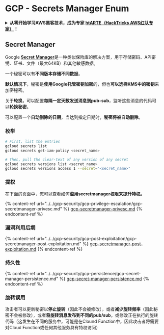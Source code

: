 # GCP - Secrets Manager Enum

<details>

<summary><strong>从零开始学习AWS黑客技术，成为专家</strong> <a href="https://training.hacktricks.xyz/courses/arte"><strong>htARTE（HackTricks AWS红队专家）</strong></a><strong>！</strong></summary>

其他支持HackTricks的方式：

- 如果您想在HackTricks中看到您的**公司广告**或**下载PDF格式的HackTricks**，请查看[**订阅计划**](https://github.com/sponsors/carlospolop)!
- 获取[**官方PEASS & HackTricks周边产品**](https://peass.creator-spring.com)
- 探索[**PEASS家族**](https://opensea.io/collection/the-peass-family)，我们的独家[**NFTs**](https://opensea.io/collection/the-peass-family)
- **加入** 💬 [**Discord群**](https://discord.gg/hRep4RUj7f) 或 [**电报群**](https://t.me/peass) 或 **关注**我们的**Twitter** 🐦 [**@hacktricks_live**](https://twitter.com/hacktricks_live)**。**
- 通过向[**HackTricks**](https://github.com/carlospolop/hacktricks)和[**HackTricks Cloud**](https://github.com/carlospolop/hacktricks-cloud) github仓库提交PR来**分享您的黑客技巧**。

</details>

## Secret Manager

Google [**Secret Manager**](https://cloud.google.com/solutions/secrets-management/)是一种类似保险库的解决方案，用于存储密码、API密钥、证书、文件（最大64KB）和其他敏感数据。

一个秘密可以有**不同版本存储不同数据**。

**默认情况下**，秘密是**使用Google托管密钥加密**的，但也**可以选择KMS中的密钥**来加密秘密。

关于**轮换**，可以配置**每隔一定天数发送消息到pub-sub**，监听这些消息的代码可以**轮换秘密**。

可以配置一个**自动删除的日期**，当达到指定日期时，**秘密将被自动删除**。

### 枚举
```bash
# First, list the entries
gcloud secrets list
gcloud secrets get-iam-policy <secret_name>

# Then, pull the clear-text of any version of any secret
gcloud secrets versions list <secret_name>
gcloud secrets versions access 1 --secret="<secret_name>"
```
### 提权

在下面的页面中，您可以查看如何**滥用secretmanager权限来提升特权。**

{% content-ref url="../../gcp-security/gcp-privilege-escalation/gcp-secretmanager-privesc.md" %}
[gcp-secretmanager-privesc.md](../../gcp-security/gcp-privilege-escalation/gcp-secretmanager-privesc.md)
{% endcontent-ref %}

### 漏洞利用后期

{% content-ref url="../../gcp-security/gcp-post-exploitation/gcp-secretmanager-post-exploitation.md" %}
[gcp-secretmanager-post-exploitation.md](../../gcp-security/gcp-post-exploitation/gcp-secretmanager-post-exploitation.md)
{% endcontent-ref %}

### 持久性

{% content-ref url="../../gcp-security/gcp-persistence/gcp-secret-manager-persistence.md" %}
[gcp-secret-manager-persistence.md](../../gcp-security/gcp-persistence/gcp-secret-manager-persistence.md)
{% endcontent-ref %}

### 旋转误用

攻击者可以更新秘密以**停止旋转**（因此不会被修改），或者**减少旋转频率**（因此秘密不会被修改），或者**将旋转消息发布到不同的pub/sub**，或修改正在执行的旋转代码（这发生在不同的服务中，可能是在Clound Function中，因此攻击者将需要对Cloud Function或任何其他服务具有特权访问）
